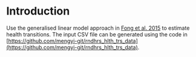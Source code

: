 # Introduction
Use the generalised linear model approach in [Fong et al. 2015](https://doi.org/10.1080/10920277.2014.978025) to estimate health transitions. The input CSV file can be generated using the code in [https://github.com/mengyi-git/rndhrs_hlth_trs_data](https://github.com/mengyi-git/rndhrs_hlth_trs_data).
